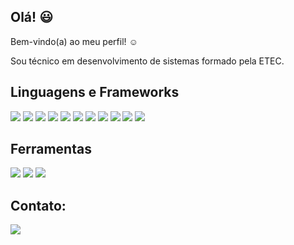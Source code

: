 ## Olá! :smiley:
Bem-vindo(a) ao meu perfil! :relaxed:

Sou técnico em desenvolvimento de sistemas formado pela ETEC.


## Linguagens e Frameworks
<p>
 <img src=https://img.shields.io/badge/C%23-black?style=fot-the-badge&logo=c-sharp&logoColor=white/>
 <img src= https://img.shields.io/badge/.NET-black?style=fot-the-badge&logo=.net&logoColor=white/>
  <img src=https://img.shields.io/badge/PHP-black?style=fot-the-badge&logo=php&logoColor=white/>
  <img src=https://img.shields.io/badge/Laravel-black?style=fot-the-badge&logo=laravel&logoColor=white/>
 <img src=https://img.shields.io/badge/MySQL-black?style=fot-the-badge&logo=mysql&logoColor=white/>
 <img src=https://img.shields.io/badge/HTML5-black?style=fot-the-badge&logo=html5&logoColor=white/>
  <img src=https://img.shields.io/badge/CSS3-black?style=fot-the-badge&logo=css3&logoColor=white/>
 <img src=https://img.shields.io/badge/JavaScript-black?style=fot-the-badge&logo=javascript&logoColor=black/>
 <img src=https://img.shields.io/badge/Bootstrap-black?style=fot-the-badge&logo=bootstrap&logoColor=white/>
 <img src=https://img.shields.io/badge/Ionic-black?style=fot-the-badge&logo=ionic&logoColor=white/>
 <img src=https://img.shields.io/badge/React-black?style=fot-the-badge&logo=react&logoColor=61DAFB/>
 </p>

## Ferramentas
<p>
 <img src=https://img.shields.io/badge/Adobe%20Photoshop-black?style=fot-the-badge&logo=Adobe%20Photoshop&logoColor=black/>
 <img src=https://img.shields.io/badge/Adobe%20Illustrator-black?style=fot-the-badge&logo=adobe%20illustrator&logoColor=white/>
 <img src= https://img.shields.io/badge/Figma-black?style=fot-the-badge&logo=figma&logoColor=white/>
 

 </p>
 
## Contato:
<p>
  <a href="https://www.linkedin.com/in/lincoln-vinícius/">
     <img src=https://img.shields.io/badge/LinkedIn-gray?style=fot-the-badge&logo=linkedin&logoColor=white/>
  </a>
</p>

